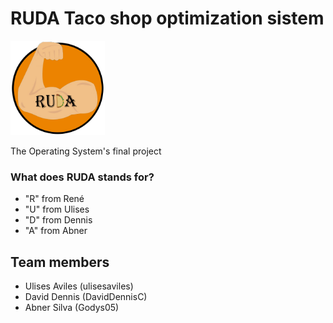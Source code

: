 # RUDA Taco shop optimization sistem

<img width="30%" alt="portfolio_view" src="https://raw.githubusercontent.com/ulisesaviles/os-tacoshop-ruda/main/RUDA.png">

The Operating System's final project

### What does RUDA stands for?
* "R" from René
* "U" from Ulises
* "D" from Dennis
* "A" from Abner


## Team members
* Ulises Aviles (ulisesaviles)
* David Dennis (DavidDennisC)
* Abner Silva (Godys05)
